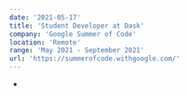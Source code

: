 ```yaml
---
date: '2021-05-17'
title: 'Student Developer at Dask'
company: 'Google Summer of Code'
location: 'Remote'
range: 'May 2021 - September 2021'
url: 'https://summerofcode.withgoogle.com/'
---
```


-
